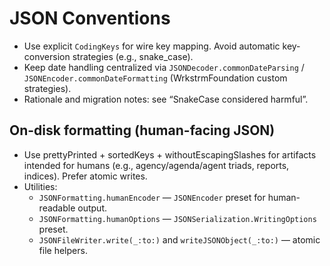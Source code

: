 # JSON Conventions

- Use explicit `CodingKeys` for wire key mapping. Avoid automatic key-conversion strategies (e.g., snake_case).
- Keep date handling centralized via `JSONDecoder.commonDateParsing` / `JSONEncoder.commonDateFormatting` (WrkstrmFoundation custom strategies).
- Rationale and migration notes: see “SnakeCase considered harmful”.

## On-disk formatting (human-facing JSON)

- Use prettyPrinted + sortedKeys + withoutEscapingSlashes for artifacts intended for humans
  (e.g., agency/agenda/agent triads, reports, indices). Prefer atomic writes.
- Utilities:
  - `JSONFormatting.humanEncoder` — `JSONEncoder` preset for human-readable output.
  - `JSONFormatting.humanOptions` — `JSONSerialization.WritingOptions` preset.
  - `JSONFileWriter.write(_:to:)` and `writeJSONObject(_:to:)` — atomic file helpers.

